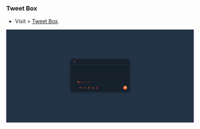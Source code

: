 ### Tweet Box

- Visit > [Tweet Box](https://ugurkarakurt.github.io/Frontend-Challanges/11-Twitter-Tweet-Box/).

![image info](screenshot.png)
